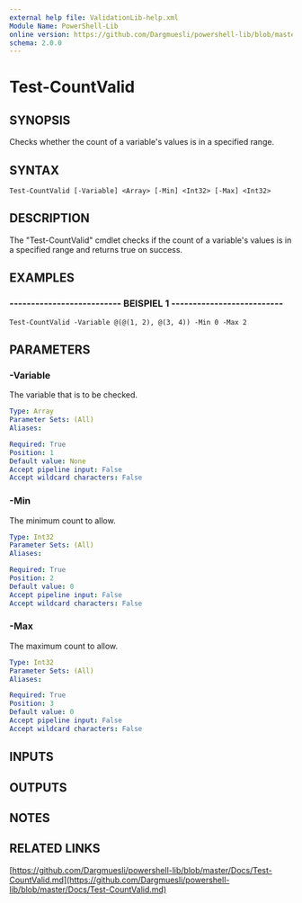 ```yaml
---
external help file: ValidationLib-help.xml
Module Name: PowerShell-Lib
online version: https://github.com/Dargmuesli/powershell-lib/blob/master/Docs/Test-CountValid.md
schema: 2.0.0
---
```


# Test-CountValid

## SYNOPSIS
Checks whether the count of a variable's values is in a specified range.

## SYNTAX

```
Test-CountValid [-Variable] <Array> [-Min] <Int32> [-Max] <Int32>
```

## DESCRIPTION
The "Test-CountValid" cmdlet checks if the count of a variable's values is in a specified range and returns true on success.

## EXAMPLES

### -------------------------- BEISPIEL 1 --------------------------
```
Test-CountValid -Variable @(@(1, 2), @(3, 4)) -Min 0 -Max 2
```

## PARAMETERS

### -Variable
The variable that is to be checked.

```yaml
Type: Array
Parameter Sets: (All)
Aliases: 

Required: True
Position: 1
Default value: None
Accept pipeline input: False
Accept wildcard characters: False
```

### -Min
The minimum count to allow.

```yaml
Type: Int32
Parameter Sets: (All)
Aliases: 

Required: True
Position: 2
Default value: 0
Accept pipeline input: False
Accept wildcard characters: False
```

### -Max
The maximum count to allow.

```yaml
Type: Int32
Parameter Sets: (All)
Aliases: 

Required: True
Position: 3
Default value: 0
Accept pipeline input: False
Accept wildcard characters: False
```

## INPUTS

## OUTPUTS

## NOTES

## RELATED LINKS

[https://github.com/Dargmuesli/powershell-lib/blob/master/Docs/Test-CountValid.md](https://github.com/Dargmuesli/powershell-lib/blob/master/Docs/Test-CountValid.md)

